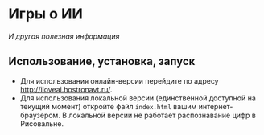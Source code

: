 # Игры о ИИ
_И другая полезная информация_


## Использование, установка, запуск
* Для использования онлайн-версии перейдите по адресу http://iloveai.hostronavt.ru/.
* Для использования локальной версии (единственной доступной на текущий момент) откройте файл `index.html` вашим интернет-браузером. 
В локальной версии не работает распознавание цифр в Рисовальне.
